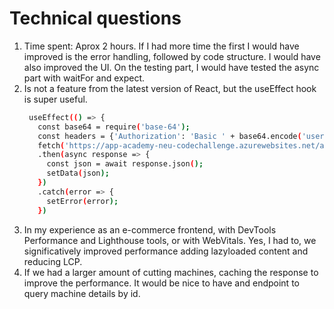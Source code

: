 # Technical questions

1. Time spent: Aprox 2 hours. If I had more time the first I would have improved is the error handling, followed by code structure. I would have also improved the UI. On the testing part, I would have tested the async part with waitFor and expect.
2. Is not a feature from the latest version of React, but the useEffect hook is super useful.
   ```sh
    useEffect(() => {
      const base64 = require('base-64');
      const headers = {'Authorization': 'Basic ' + base64.encode('user:pwd',  'Accept': 'application/json'};
      fetch('https://app-academy-neu-codechallenge.azurewebsites.net/api/2d/cut', {headers})
      .then(async response => {
        const json = await response.json();
        setData(json);
      })
      .catch(error => {
        setError(error);
      })
   ```
3. In my experience as an e-commerce frontend, with DevTools Performance and Lighthouse tools, or with WebVitals. Yes, I had to, we significatively improved performance adding lazyloaded content and reducing LCP.
4. If we had a larger amount of cutting machines, caching the response to improve the performance. It would be nice to have and endpoint to query machine details by id.